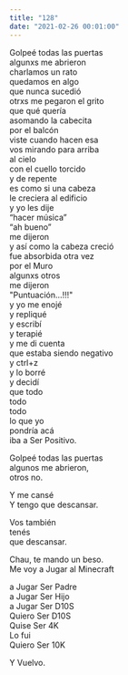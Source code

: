 ```yaml
---
title: "128"
date: "2021-02-26 00:01:00"
---
```


Golpeé todas las puertas\
algunxs me abrieron\
charlamos un rato\
quedamos en algo\
que nunca sucedió\
otrxs me pegaron el grito\
que qué quería\
asomando la cabecita\
por el balcón\
viste cuando hacen esa\
vos mirando para arriba\
al cielo\
con el cuello torcido\
y de repente\
es como si una cabeza\
le creciera al edificio\
y yo les dije\
“hacer música”\
“ah bueno”\
me dijeron\
y así como la cabeza creció\
fue absorbida otra vez\
por el Muro\
algunxs otros\
me dijeron\
"Puntuación…!!!"\
y yo me enojé\
y repliqué\
y escribí\
y terapié\
y me di cuenta\
que estaba siendo negativo\
y ctrl+z\
y lo borré\
y decidí\
que todo\
todo\
todo\
lo que yo\
pondría acá\
iba a Ser Positivo.

Golpeé todas las puertas\
algunos me abrieron,\
otros no.

Y me cansé\
Y tengo que descansar.

Vos también\
tenés\
que descansar.

Chau, te mando un beso.\
Me voy a Jugar al Minecraft

a Jugar Ser Padre\
a Jugar Ser Hijo\
a Jugar Ser D10S\
Quiero Ser D10S\
Quise Ser 4K\
Lo fui\
Quiero Ser 10K

Y Vuelvo.
